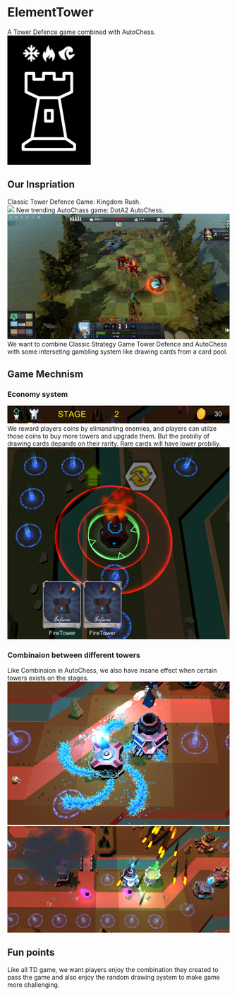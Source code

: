 # ElementTower
A Tower Defence game combined with AutoChess.    
![](./Src/ETLOGO.png)
## Our Inspriation
Classic Tower Defence Game: Kingdom Rush.    
![](./Src/KingdomRush.jpg)
New trending AutoChass game: DotA2 AutoChess.    
![](./Src/dotachess.jpg)
We want to combine Classic Strategy Game Tower Defence and AutoChess with some interseting gambling system like drawing cards from a card pool.
## Game Mechnism
### Economy system
![](./Src/Toppanel.png)    
We reward players coins by elimanating enemies, and players can utilze those coins to buy more towers and upgrade them. But the probiliy of drawing cards depands on their rarity. Rare cards will have lower probiliy.    
![](./Src/Upgrade.png)
### Combinaion between different towers
Like Combinaion in AutoChess, we also have insane effect when certain towers exists on the stages.    
![](./Src/IceOcean.png)    
![](./Src/Combo2.png)
## Fun points
Like all TD game, we want players enjoy the combination they created to pass the game and also enjoy the random drawing system to make game more challenging.
